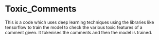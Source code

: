 # Toxic_Comments
This is a code which uses deep learning techniques using the libraries like tensorflow to train the model to check the various toxic features of a comment given.
It tokenises the comments and then the model is trained.
